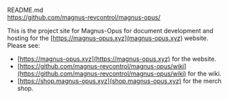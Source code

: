 README.md  
https://github.com/magnus-revcontrol/magnus-opus/  

This is the project site for Magnus-Opus for document development and hosting for the [https://magnus-opus.xyz](magnus-opus.xyz) website.  
Please see:  
- [https://magnus-opus.xyz](https://magnus-opus.xyz) for the website.
- [https://github.com/magnus-revcontrol/magnus-opus/wiki](https://github.com/magnus-revcontrol/magnus-opus/wiki) for the wiki.
- [https://shop.magnus-opus.xyz](shop.magnus-opus.xyz) for the merch shop.
